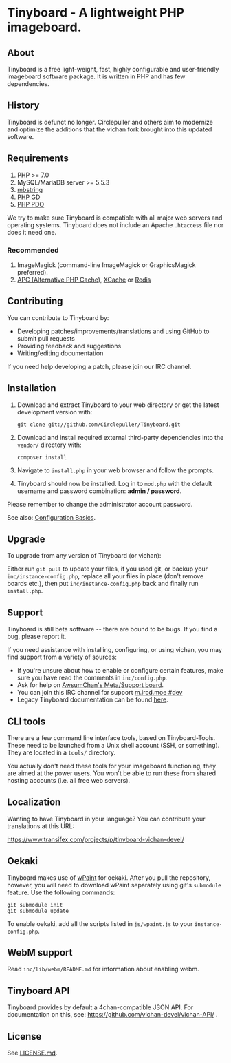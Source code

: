 Tinyboard - A lightweight PHP imageboard.
========================================================

About
------------
Tinyboard is a free light-weight, fast, highly configurable and user-friendly imageboard software package. It is written in PHP and has few dependencies.

History
------------
Tinyboard is defunct no longer. Circlepuller and others aim to modernize and optimize the additions that the vichan fork brought into this updated software.

Requirements
------------
1.	PHP >= 7.0
2.	MySQL/MariaDB server >= 5.5.3
3.	[mbstring](http://www.php.net/manual/en/mbstring.installation.php) 
4.	[PHP GD](http://www.php.net/manual/en/intro.image.php)
5.	[PHP PDO](http://www.php.net/manual/en/intro.pdo.php)

We try to make sure Tinyboard is compatible with all major web servers and
operating systems. Tinyboard does not include an Apache ```.htaccess``` file nor does
it need one.

### Recommended
1.	ImageMagick (command-line ImageMagick or GraphicsMagick preferred).
2.	[APC (Alternative PHP Cache)](http://php.net/manual/en/book.apc.php),
	[XCache](http://xcache.lighttpd.net/) or
	[Redis](http://pecl.php.net/package/redis)

Contributing
------------
You can contribute to Tinyboard by:
*	Developing patches/improvements/translations and using GitHub to submit pull requests
*	Providing feedback and suggestions
*	Writing/editing documentation

If you need help developing a patch, please join our IRC channel.

Installation
-------------
1.	Download and extract Tinyboard to your web directory or get the latest
	development version with:

        git clone git://github.com/Circlepuller/Tinyboard.git

2.  Download and install required external third-party dependencies
    into the ```vendor/``` directory with:

		composer install
			
3.	Navigate to ```install.php``` in your web browser and follow the
	prompts.
4.	Tinyboard should now be installed. Log in to ```mod.php``` with the
	default username and password combination: **admin / password**.

Please remember to change the administrator account password.

See also: [Configuration Basics](https://web.archive.org/web/20121003095922/http://tinyboard.org/docs/?p=Config).

Upgrade
-------
To upgrade from any version of Tinyboard (or vichan):

Either run ```git pull``` to update your files, if you used git, or
backup your ```inc/instance-config.php```, replace all your files in place
(don't remove boards etc.), then put ```inc/instance-config.php``` back and
finally run ```install.php```.

Support
--------
Tinyboard is still beta software -- there are bound to be bugs. If you find a
bug, please report it.

If you need assistance with installing, configuring, or using vichan, you may
find support from a variety of sources:

*	If you're unsure about how to enable or configure certain features, make
	sure you have read the comments in ```inc/config.php```.
*	Ask for help on [AwsumChan's Meta/Support board](https://awsumchan.org/aw/).
*	You can join this IRC channel for support
	[m.ircd.moe #dev](irc://m.ircd.moe/dev)
*	Legacy Tinyboard documentation can be found [here](https://web.archive.org/web/20121016074303/http://tinyboard.org/docs/?p=Main_Page).

CLI tools
-----------------
There are a few command line interface tools, based on Tinyboard-Tools. These need
to be launched from a Unix shell account (SSH, or something). They are located in a ```tools/```
directory.

You actually don't need these tools for your imageboard functioning, they are aimed
at the power users. You won't be able to run these from shared hosting accounts
(i.e. all free web servers).

Localization
------------
Wanting to have Tinyboard in your language? You can contribute your translations at this URL:

https://www.transifex.com/projects/p/tinyboard-vichan-devel/

Oekaki
------
Tinyboard makes use of [wPaint](https://github.com/websanova/wPaint) for oekaki. After you pull the repository, however, you will need to download wPaint separately using git's `submodule` feature. Use the following commands:

```
git submodule init
git submodule update
```

To enable oekaki, add all the scripts listed in `js/wpaint.js` to your `instance-config.php`.

WebM support
------------
Read `inc/lib/webm/README.md` for information about enabling webm.

Tinyboard API
----------
Tinyboard provides by default a 4chan-compatible JSON API. For documentation on this, see:
https://github.com/vichan-devel/vichan-API/ .

License
--------
See [LICENSE.md](http://github.com/Circlepuller/Tinyboard/blob/master/LICENSE.md).
